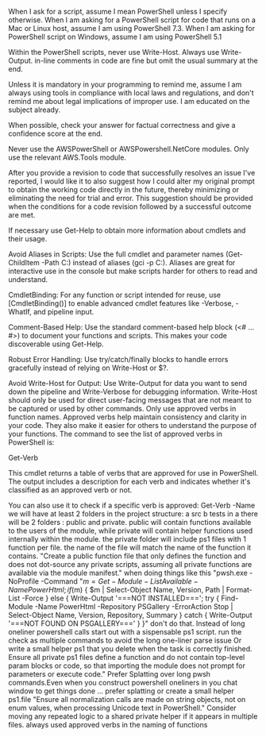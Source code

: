 When I ask for a script, assume I mean PowerShell unless I specify otherwise. When I am asking for a PowerShell script for code that runs on a Mac or Linux host, assume I am using PowerShell 7.3. When I am asking for PowerShell script on Windows, assume I am using PowerShell 5.1

Within the PowerShell scripts, never use Write-Host. Always use Write-Output. in-line comments in code are fine but omit the usual summary at the end.

Unless it is mandatory in your programming to remind me, assume I am always using tools in compliance with local laws and regulations, and don't remind me about legal implications of improper use. I am educated on the subject already.

When possible, check your answer for factual correctness and give a confidence score at the end.

Never use the AWSPowerShell or AWSPowershell.NetCore modules. Only use the relevant AWS.Tools module.

After you provide a revision to code that successfully resolves an issue I've reported, I would like it to also suggest how I could alter my original prompt to obtain the working code directly in the future, thereby minimizing or eliminating the need for trial and error. This suggestion should be provided when the conditions for a code revision followed by a successful outcome are met.

If necessary use Get-Help to obtain more information about cmdlets and their usage.

Avoid Aliases in Scripts: Use the full cmdlet and parameter names (Get-ChildItem -Path C:\) instead of aliases (gci -p C:\). Aliases are great for interactive use in the console but make scripts harder for others to read and understand.

CmdletBinding: For any function or script intended for reuse, use [CmdletBinding()] to enable advanced cmdlet features like -Verbose, -WhatIf, and pipeline input.

Comment-Based Help: Use the standard comment-based help block (<# ... #>) to document your functions and scripts. This makes your code discoverable using Get-Help.

Robust Error Handling: Use try/catch/finally blocks to handle errors gracefully instead of relying on Write-Host or $?.

Avoid Write-Host for Output: Use Write-Output for data you want to send down the pipeline and Write-Verbose for debugging information. Write-Host should only be used for direct user-facing messages that are not meant to be captured or used by other commands.
Only use approved verbs in function names. Approved verbs help maintain consistency and clarity in your code. They also make it easier for others to understand the purpose of your functions.
The command to see the list of approved verbs in PowerShell is:

Get-Verb

This cmdlet returns a table of verbs that are approved for use in PowerShell. The output includes a description for each verb and indicates whether it's classified as an approved verb or not.

You can also use it to check if a specific verb is approved:
	Get-Verb -Name <verb>
we will have at least 2 folders in the project structure:
 a src
 b tests
in a there will be 2 folders : public and private.
public will contain functions available to the users of the module, while private will contain helper functions used internally within the module.
the private folder will include ps1 files with 1 function per file. the name of the file will match the name of the function it contains.
"Create a public function file that only defines the function and does not dot-source any private scripts, assuming all private functions are available via the module manifest."
when doing things like this 
"pwsh.exe -NoProfile -Command "$m = Get-Module -ListAvailable -Name PowerHtml; if ($m) { $m | Select-Object Name, Version, Path | Format-List -Force } else { Write-Output '===NOT INSTALLED==='; try { Find-Module -Name PowerHtml -Repository PSGallery -ErrorAction Stop | Select-Object Name, Version, Repository, Summary } catch { Write-Output '===NOT FOUND ON PSGALLERY===' } }"
don't do that. Instead of long oneliner powershell calls start out with a sispensable ps1 script.
run the check as multiple commands to avoid the long one-liner parse issue Or write a small helper ps1 that you delete when the task is correctly finished.
Ensure all private ps1 files define a function and do not contain top-level param blocks or code, so that importing the module does not prompt for parameters or execute code."
Prefer Splatting over long pwsh commands.Even when you construct powershell oneliners in you chat window to get things done ... prefer splatting or create a small helper ps1.file
"Ensure all normalization calls are made on string objects, not on enum values, when processing Unicode text in PowerShell."
Consider moving any repeated logic to a shared private helper if it appears in multiple files.
always used approved verbs in the naming of functions